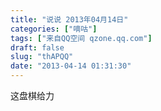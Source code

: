 ```yaml
---
title: "说说 2013年04月14日"
categories: ["嘀咕"]
tags: ["来自QQ空间 qzone.qq.com"]
draft: false
slug: "thAPQQ"
date: "2013-04-14 01:31:30"
---
```


这盘棋给力
